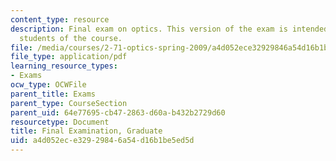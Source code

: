 ```yaml
---
content_type: resource
description: Final exam on optics. This version of the exam is intended for graduate
  students of the course.
file: /media/courses/2-71-optics-spring-2009/a4d052ece32929846a54d16b1be5ed5d_MIT2_71S09_gfinal.pdf
file_type: application/pdf
learning_resource_types:
- Exams
ocw_type: OCWFile
parent_title: Exams
parent_type: CourseSection
parent_uid: 64e77695-cb47-2863-d60a-b432b2729d60
resourcetype: Document
title: Final Examination, Graduate
uid: a4d052ec-e329-2984-6a54-d16b1be5ed5d
---
```

